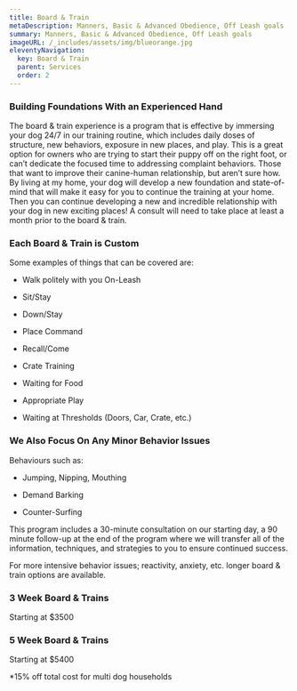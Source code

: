 ```yaml
---
title: Board & Train
metaDescription: Manners, Basic & Advanced Obedience, Off Leash goals
summary: Manners, Basic & Advanced Obedience, Off Leash goals
imageURL: /_includes/assets/img/blueorange.jpg
eleventyNavigation:
  key: Board & Train
  parent: Services
  order: 2
---
```

### Building Foundations With an Experienced Hand 
The board &amp; train experience is a program that is effective by immersing your dog 24/7 in our training routine, which includes daily doses of structure, new behaviors, exposure in new places, and play. This is a great option for owners who are trying to start their puppy off on the right foot, or can’t dedicate the focused time to addressing complaint behaviors. Those that want to improve their canine-human relationship, but aren’t sure how. By living at my home, your dog will develop a new foundation and state-of-mind that will make it easy for you to continue the training at your home. Then you can continue developing a new and incredible relationship with your dog in new exciting places! A consult will need to take place at least a month prior to the board &amp; train.


### Each Board &amp; Train is Custom
Some examples of things that can be covered are: 

- Walk politely with you On-Leash

- Sit/Stay

- Down/Stay

- Place Command

- Recall/Come

- Crate Training

- Waiting for Food

- Appropriate Play

- Waiting at Thresholds (Doors, Car, Crate, etc.)


### We Also Focus On Any Minor Behavior Issues
Behaviours such as:

- Jumping, Nipping, Mouthing

- Demand Barking 

- Counter-Surfing

This program includes a 30-minute consultation on our starting day, a 90 minute follow-up at the end of the program where we will transfer all of the information, techniques, and strategies to you to ensure continued success. 

For more intensive behavior issues; reactivity, anxiety, etc. longer board &amp; train options are available.

### 3 Week Board &amp; Trains
Starting at $3500

### 5 Week Board &amp; Trains
Starting at $5400

*15% off total cost for multi dog households



